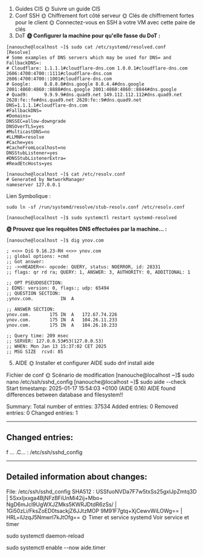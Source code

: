 1. Guides CIS
🌞 Suivre un guide CIS
2. Conf SSH
🌞 Chiffrement fort côté serveur
🌞 Clés de chiffrement fortes pour le client
🌞 Connectez-vous en SSH à votre VM avec cette paire de clés
4. DoT
**🌞 Configurer la machine pour qu'elle fasse du DoT :**
```
[nanouche@localhost ~]$ sudo cat /etc/systemd/resolved.conf
[Resolve]
# Some examples of DNS servers which may be used for DNS= and FallbackDNS=:
# Cloudflare: 1.1.1.1#cloudflare-dns.com 1.0.0.1#cloudflare-dns.com 2606:4700:4700::1111#cloudflare-dns.com 2606:4700:4700::1001#cloudflare-dns.com
# Google:     8.8.8.8#dns.google 8.8.4.4#dns.google 2001:4860:4860::8888#dns.google 2001:4860:4860::8844#dns.google
# Quad9:      9.9.9.9#dns.quad9.net 149.112.112.112#dns.quad9.net 2620:fe::fe#dns.quad9.net 2620:fe::9#dns.quad9.net
DNS=1.1.1.1#cloudflare-dns.com
#FallbackDNS=
#Domains=
DNSSEC=allow-downgrade
DNSOverTLS=yes
#MulticastDNS=no
#LLMNR=resolve
#Cache=yes
#CacheFromLocalhost=no
DNSStubListener=yes
#DNSStubListenerExtra=
#ReadEtcHosts=yes
```
```
[nanouche@localhost ~]$ cat /etc/resolv.conf
# Generated by NetworkManager
nameserver 127.0.0.1
```

Lien Symbolique : 
```
sudo ln -sf /run/systemd/resolve/stub-resolv.conf /etc/resolv.conf
```
```
[nanouche@localhost ~]$ sudo systemctl restart systemd-resolved
```

**🌞 Prouvez que les requêtes DNS effectuées par la machine... :**
```
[nanouche@localhost ~]$ dig ynov.com

; <<>> DiG 9.16.23-RH <<>> ynov.com
;; global options: +cmd
;; Got answer:
;; ->>HEADER<<- opcode: QUERY, status: NOERROR, id: 28331
;; flags: qr rd ra; QUERY: 1, ANSWER: 3, AUTHORITY: 0, ADDITIONAL: 1

;; OPT PSEUDOSECTION:
; EDNS: version: 0, flags:; udp: 65494
;; QUESTION SECTION:
;ynov.com.			IN	A

;; ANSWER SECTION:
ynov.com.		175	IN	A	172.67.74.226
ynov.com.		175	IN	A	104.26.11.233
ynov.com.		175	IN	A	104.26.10.233

;; Query time: 209 msec
;; SERVER: 127.0.0.53#53(127.0.0.53)
;; WHEN: Mon Jan 13 15:37:02 CET 2025
;; MSG SIZE  rcvd: 85
```
5. AIDE
🌞 Installer et configurer AIDE
sudo dnf install aide

Fichier de conf
🌞 Scénario de modification
[nanouche@localhost ~]$ sudo nano /etc/ssh/sshd_config
[nanouche@localhost ~]$ sudo aide --check
Start timestamp: 2025-01-17 15:54:03 +0100 (AIDE 0.16)
AIDE found differences between database and filesystem!!

Summary:
  Total number of entries:	37534
  Added entries:		0
  Removed entries:		0
  Changed entries:		1

---------------------------------------------------
Changed entries:
---------------------------------------------------

f   ...    .C... : /etc/ssh/sshd_config

---------------------------------------------------
Detailed information about changes:
---------------------------------------------------

File: /etc/ssh/sshd_config
  SHA512   : USSfuoNVDa7F7w5txSs25gxlJpZmtq3D | 5SxxIjxxga4BjNFzBFiUnMi42ij+Mbo+
             NgD6mJcl9UgWXJZMks5KWRJDtdR6zSs/ | 1Gi50zLi/FksZoED0tsackjZ6JJtzMOP
             9M91F7gtq+XjCewvWiLOWg==         | HRL+iUzqJ5Nmwrl7kJtOfg==
🌞 Timer et service systemd
Voir service et timer

sudo systemctl daemon-reload

sudo systemctl enable --now aide.timer